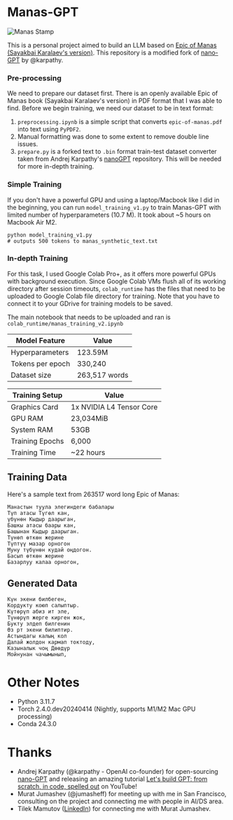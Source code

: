 # Manas-GPT

![Manas Stamp](https://upload.wikimedia.org/wikipedia/commons/7/76/Stamp_of_Kyrgyzstan_010.jpg)

This is a personal project aimed to build an LLM based on [Epic of Manas (Sayakbai Karalaev's version)](<https://en.wikipedia.org/wiki/Epic_of_Manas#:~:text=The%20Epic%20of%20Manas%20(Kyrgyz,it%20to%20be%20much%20older)>). This repository is a modified fork of [nano-GPT](https://github.com/karpathy/nanoGPT) by @karpathy.

### Pre-processing

We need to prepare our dataset first. There is an openly available Epic of Manas book (Sayakbai Karalaev's version) in PDF format that I was able to find. Before we begin training, we need our dataset to be in text format:

1. `preprocessing.ipynb` is a simple script that converts `epic-of-manas.pdf` into text using `PyPDF2`.
2. Manual formatting was done to some extent to remove double line issues.
3. `prepare.py` is a forked text to `.bin` format train-test dataset converter taken from Andrej Karpathy's [nanoGPT](https://github.com/karpathy/nanoGPT) repository. This will be needed for more in-depth training.

### Simple Training

If you don't have a powerful GPU and using a laptop/Macbook like I did in the beginning, you can run `model_training_v1.py` to train Manas-GPT with limited number of hyperparameters (10.7 M). It took about ~5 hours on Macbook Air M2.

```
python model_training_v1.py
# outputs 500 tokens to manas_synthetic_text.txt
```

### In-depth Training

For this task, I used Google Colab Pro+, as it offers more powerful GPUs with background execution. Since Google Colab VMs flush all of its working directory after session timeouts, `colab_runtime` has the files that need to be uploaded to Google Colab file directory for training. Note that you have to connect it to your GDrive for training models to be saved.

The main notebook that needs to be uploaded and ran is `colab_runtime/manas_training_v2.ipynb`

| Model Feature    | Value         |
| ---------------- | ------------- |
| Hyperparameters  | 123.59M       |
| Tokens per epoch | 330,240       |
| Dataset size     | 263,517 words |

| Training Setup  | Value                    |
| --------------- | ------------------------ |
| Graphics Card   | 1x NVIDIA L4 Tensor Core |
| GPU RAM         | 23,034MiB                |
| System RAM      | 53GB                     |
| Training Epochs | 6,000                    |
| Training Time   | ~22 hours                |

## Training Data

Here's a sample text from 263517 word long Epic of Manas:

```
Манастын туула элегиндеги бабалары
Түп атасы Түгөл кан,
үбүнөн Кыдыр даарыган,
Башкы атасы баары кан,
Башынан Кыдыр даарыган.
Түнөп өткөн жерине
Түптүү мазар орногон
Муну түбүнөн кудай оңдогон.
Басып өткөн жерине
Базарлуу калаа орногон,
```

## Generated Data

```
Күн экени билбеген,
Кордукту коюп салыптыр.
Күтөрүп абиз ит эле,
Түнөрүп жерге кирген жок,
Букту элдеп билгенин
Өз рт экени билиптир.
Астындагы калың кол
Далай жолдон кармап токтоду,
Казыналык чоң Дөөдүр
Мойнунан чачымынып,
```

# Other Notes

- Python 3.11.7
- Torch 2.4.0.dev20240414 (Nightly, supports M1/M2 Mac GPU processing)
- Conda 24.3.0

# Thanks

- Andrej Karpathy (@karpathy - OpenAI co-founder) for open-sourcing [nano-GPT](https://github.com/karpathy/nanoGPT) and releasing an amazing tutorial [Let's build GPT: from scratch, in code, spelled out](https://www.youtube.com/watch?v=kCc8FmEb1nY) on YouTube!
- Murat Jumashev (@jumasheff) for meeting up with me in San Francisco, consulting on the project and connecting me with people in AI/DS area.
- Tilek Mamutov ([LinkedIn](https://www.linkedin.com/in/tilek/)) for connecting me with Murat Jumashev.
